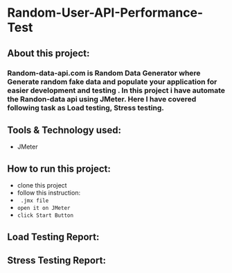 # Random-User-API-Performance-Test

## About this project:
### Random-data-api.com is Random Data Generator where Generate random fake data and populate your application for easier development and testing . In this project i have automate the Randon-data api using JMeter. Here I have covered following task as Load testing, Stress testing.

## Tools & Technology used:
- JMeter

## How to run this project:
- clone this project
- follow this instruction:
- ```  .jmx file ```
- ``` open it on JMeter ```
- ``` click Start Button ```

## Load Testing Report:


## Stress Testing Report:
